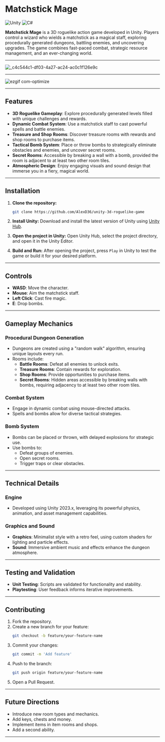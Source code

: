 # **Matchstick Mage**

![Unity](https://img.shields.io/badge/Unity-2023.x-blue?style=flat-square)
![C#](https://img.shields.io/badge/C%23-10.0-blue?style=flat-square)

**Matchstick Mage** is a 3D roguelike action game developed in Unity. Players control a wizard who wields a matchstick as a magical staff, exploring procedurally generated dungeons, battling enemies, and uncovering upgrades. The game combines fast-paced combat, strategic resource management, and an ever-changing world.

---

![_c4c544c1-df03-4a27-ac24-ac0c1f126e9c](https://github.com/user-attachments/assets/ee9013ae-5df2-4ed9-be5c-7963547550ec)

---

![ezgif com-optimize](https://github.com/user-attachments/assets/9cc74be1-04e9-4e76-be35-7be724b56be5)



---


## **Features**

- **3D Roguelike Gameplay**: Explore procedurally generated levels filled with unique challenges and rewards.
- **Dynamic Combat System**: Use a matchstick staff to cast powerful spells and battle enemies.
- **Treasure and Shop Rooms**: Discover treasure rooms with rewards and shop rooms to purchase items.
- **Tactical Bomb System**: Place or throw bombs to strategically eliminate obstacles and enemies, and uncover secret rooms.
- **Secret Rooms**: Accessible by breaking a wall with a bomb, provided the room is adjacent to at least two other room tiles.
- **Atmospheric Design**: Enjoy engaging visuals and sound design that immerse you in a fiery, magical world.

---

## **Installation**

1. **Clone the repository:**
   ```bash
   git clone https://github.com/AlexD36/unity-3d-roguelike-game
   ```

2. **Install Unity:**
   Download and install the latest version of Unity using [Unity Hub](https://unity.com/download).

3. **Open the project in Unity:**
   Open Unity Hub, select the project directory, and open it in the Unity Editor.

4. **Build and Run:**
   After opening the project, press `Play` in Unity to test the game or build it for your desired platform.

---

## **Controls**

- **WASD**: Move the character.
- **Mouse**: Aim the matchstick staff.
- **Left Click**: Cast fire magic.
- **E**: Drop bombs.

---

## **Gameplay Mechanics**

### **Procedural Dungeon Generation**
- Dungeons are created using a "random walk" algorithm, ensuring unique layouts every run.
- Rooms include:
  - **Battle Rooms**: Defeat all enemies to unlock exits.
  - **Treasure Rooms**: Contain rewards for exploration.
  - **Shop Rooms**: Provide opportunities to purchase items.
  - **Secret Rooms**: Hidden areas accessible by breaking walls with bombs, requiring adjacency to at least two other room tiles.

### **Combat System**
- Engage in dynamic combat using mouse-directed attacks.
- Spells and bombs allow for diverse tactical strategies.

### **Bomb System**
- Bombs can be placed or thrown, with delayed explosions for strategic use.
- Use bombs to:
  - Defeat groups of enemies.
  - Open secret rooms.
  - Trigger traps or clear obstacles.

---

## **Technical Details**

### **Engine**
- Developed using Unity 2023.x, leveraging its powerful physics, animation, and asset management capabilities.

### **Graphics and Sound**
- **Graphics**: Minimalist style with a retro feel, using custom shaders for lighting and particle effects.
- **Sound**: Immersive ambient music and effects enhance the dungeon atmosphere.

---

## **Testing and Validation**

- **Unit Testing**: Scripts are validated for functionality and stability.
- **Playtesting**: User feedback informs iterative improvements.

---

## **Contributing**

1. Fork the repository.
2. Create a new branch for your feature:
   ```bash
   git checkout -b feature/your-feature-name
   ```
3. Commit your changes:
   ```bash
   git commit -m 'Add feature'
   ```
4. Push to the branch:
   ```bash
   git push origin feature/your-feature-name
   ```
5. Open a Pull Request.

---

## **Future Directions**

- Introduce new room types and mechanics.
- Add keys, chests and money.
- Implement items in item rooms and shops.
- Add a second ability.

---



